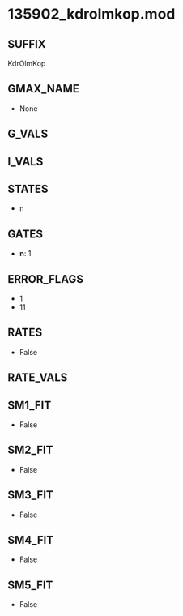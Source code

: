 # 135902_kdrolmkop.mod

## SUFFIX

KdrOlmKop

## GMAX_NAME

- None

## G_VALS


## I_VALS


## STATES

- n

## GATES

- **n**: 1

## ERROR_FLAGS

- 1
- 11

## RATES

- False

## RATE_VALS


## SM1_FIT

- False

## SM2_FIT

- False

## SM3_FIT

- False

## SM4_FIT

- False

## SM5_FIT

- False

